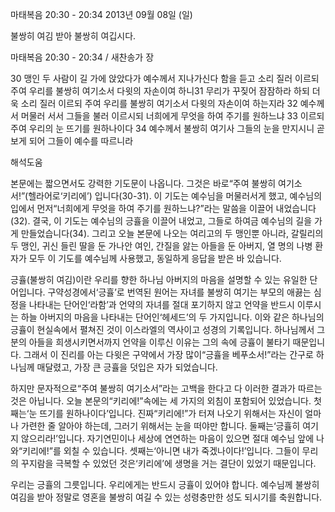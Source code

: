 마태복음 20:30 - 20:34 
2013년 09월 08일 (일)

불쌍히 여김 받아 불쌍히 여깁시다.



마태복음 20:30 - 20:34 / 새찬송가  장


30 맹인 두 사람이 길 가에 앉았다가 예수께서 지나가신다 함을 듣고 소리 질러 이르되 주여 우리를 불쌍히 여기소서 다윗의 자손이여 하니31 무리가 꾸짖어 잠잠하라 하되 더욱 소리 질러 이르되 주여 우리를 불쌍히 여기소서 다윗의 자손이여 하는지라 32 예수께서 머물러 서서 그들을 불러 이르시되 너희에게 무엇을 하여 주기를 원하느냐 33 이르되 주여 우리의 눈 뜨기를 원하나이다  34 예수께서 불쌍히 여기사 그들의 눈을 만지시니 곧 보게 되어 그들이 예수를 따르니라

해석도움





본문에는 짧으면서도 강력한 기도문이 나옵니다. 그것은 바로“주여 불쌍히 여기소서!”(헬라어로‘키리에’) 입니다(30-31). 이 기도는 예수님을 머물러서게 했고, 예수님의 입에서 먼저“너희에게 무엇을 하여 주기를 원하느냐?”라는 말씀을 이끌어 내었습니다(32). 결국, 이 기도는 예수님의 긍휼을 이끌어 내었고, 그들로 하여금 예수님의 길을 가게 만들었습니다(34). 그리고 오늘 본문에 나오는 여리고의 두 맹인뿐 아니라, 갈릴리의 두 맹인, 귀신 들린 딸을 둔 가나안 여인, 간질을 앓는 아들을 둔 아버지, 열 명의 나병 환자가 모두 이 기도를 예수님께 사용했고, 동일하게 응답을 받은 바 있습니다.

긍휼(불쌍히 여김)이란 우리를 향한 하나님 아버지의 마음을 설명할 수 있는 유일한 단어입니다. 구약성경에서‘긍휼’로 번역된 원어는 자녀를 불쌍히 여기는 부모의 애끓는 심정을 나타내는 단어인‘라함’과 언약의 자녀를 절대 포기하지 않고 언약을 반드시 이루시는 하늘 아버지의 마음을 나타내는 단어인‘헤세드’의 두 가지입니다. 이와 같은 하나님의 긍휼이 현실속에서 펼쳐진 것이 이스라엘의 역사이고 성경의 기록입니다. 하나님께서 그분의 아들을 희생시키면서까지 언약을 이루신 이유는 그의 속에 긍휼이 불타기 때문입니다. 그래서 이 진리를 아는 다윗은 구약에서 가장 많이“긍휼을 베푸소서!”라는 간구로 하나님께 매달렸고, 가장 큰 긍휼을 덧입은 자가 되었습니다.

하지만 문자적으로“주여 불쌍히 여기소서”라는 고백을 한다고 다 이러한 결과가 따르는 것은 아닙니다.  오늘 본문의“키리에!”속에는 세 가지의 외침이 포함되어 있었습니다. 첫째는‘눈 뜨기를 원하나이다’입니다. 진짜“키리에!”가 터져 나오기 위해서는 자신이 얼마나 가련한 줄 알아야 하는데, 그러기 위해서는 눈을 떠야만 합니다. 둘째는‘긍휼히 여기지 않으리라!’입니다. 자기연민이나 세상에 연연하는 마음이 있으면 절대 예수님 앞에 나와“키리에!”를 외칠 수 있습니다. 셋째는‘아니면 내가 죽겠나이다!’입니다. 그들이 무리의 꾸지람을 극복할 수 있었던 것은‘키리에’에 생명을 거는 결단이 있었기 때문입니다.

우리는 긍휼의 그릇입니다. 우리에게는 반드시 긍휼이 있어야 합니다. 예수님께 불쌍히 여김을 받아 정말로 영혼을 불쌍히 여길 수 있는 성령충만한 성도 되시기를 축원합니다.